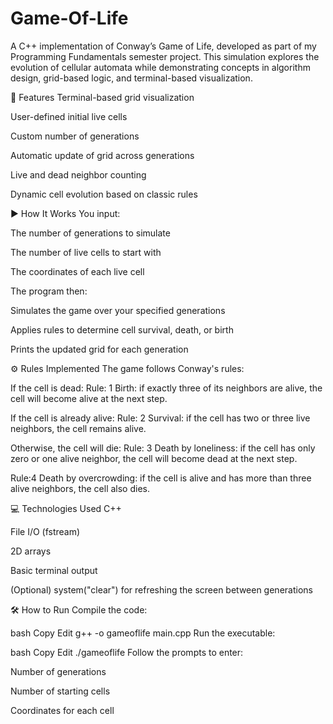 # Game-Of-Life
A C++ implementation of Conway’s Game of Life, developed as part of my Programming Fundamentals semester project. This simulation explores the evolution of cellular automata while demonstrating concepts in algorithm design, grid-based logic, and terminal-based visualization.

📌 Features
Terminal-based grid visualization

User-defined initial live cells

Custom number of generations

Automatic update of grid across generations

Live and dead neighbor counting

Dynamic cell evolution based on classic rules

▶️ How It Works
You input:

The number of generations to simulate

The number of live cells to start with

The coordinates of each live cell

The program then:

Simulates the game over your specified generations

Applies rules to determine cell survival, death, or birth

Prints the updated grid for each generation

⚙️ Rules Implemented
The game follows Conway's rules:

If the cell is dead:
Rule: 1
Birth: if exactly three of its neighbors are alive, the cell will become alive at the next step.

If the cell is already alive:
Rule: 2
Survival: if the cell has two or three live neighbors, the cell remains alive.

Otherwise, the cell will die:
Rule: 3
Death by loneliness: if the cell has only zero or one alive neighbor, the cell will become dead at
the next step.

Rule:4
Death by overcrowding: if the cell is alive and has more than three alive neighbors, the cell also
dies.


💻 Technologies Used
C++

File I/O (fstream)

2D arrays

Basic terminal output

(Optional) system("clear") for refreshing the screen between generations

🛠️ How to Run
Compile the code:

bash
Copy
Edit
g++ -o gameoflife main.cpp
Run the executable:

bash
Copy
Edit
./gameoflife
Follow the prompts to enter:

Number of generations

Number of starting cells

Coordinates for each cell
